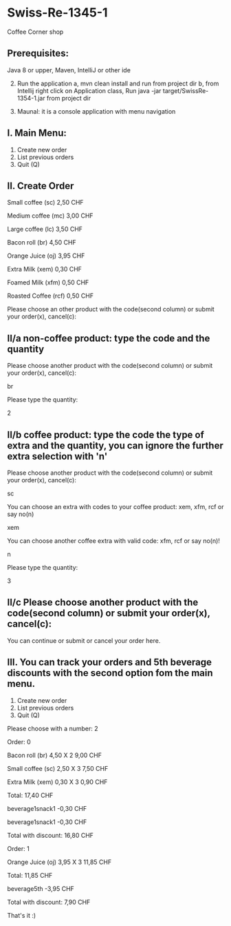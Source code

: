 # Swiss-Re-1345-1
Coffee Corner shop

## Prerequisites:
Java 8 or upper, Maven, IntelliJ or other ide

2. Run the application
a, mvn clean install and run from project dir
b, from Intellij right click on Application class, Run java -jar target/SwissRe-1354-1.jar from project dir

3. Maunal: it is a console application with menu navigation

## I. Main Menu:
1. Create new order
2. List previous orders
3. Quit (Q)

## II. Create Order
Small coffee    (sc)    2,50  CHF

Medium coffee   (mc)    3,00  CHF

Large coffee    (lc)    3,50  CHF

Bacon roll      (br)    4,50  CHF

Orange Juice    (oj)    3,95  CHF

Extra Milk      (xem)   0,30  CHF

Foamed Milk     (xfm)   0,50  CHF

Roasted Coffee  (rcf)   0,50  CHF


Please choose an other product with the code(second column) or submit your order(x), cancel(c): 

## II/a non-coffee product: type the code and the quantity
Please choose another product with the code(second column) or submit your order(x), cancel(c):

br

Please type the quantity:

2

## II/b coffee product: type the code the type of extra and the quantity, you can ignore the further extra selection with 'n' 

Please choose another product with the code(second column) or submit your order(x), cancel(c):

sc

You can choose an extra with codes to your coffee product: xem, xfm, rcf or say no(n)

xem

You can choose another coffee extra with valid code: xfm, rcf or say no(n)!

n

Please type the quantity: 

3

## II/c Please choose another product with the code(second column) or submit your order(x), cancel(c): 

You can continue or submit or cancel your order here.

## III. You can track your orders and 5th beverage discounts with the second option fom the main menu.

1. Create new order
2. List previous orders
3. Quit (Q)

Please choose with a number: 
2

Order: 0

Bacon roll      (br)    4,50 X 2  9,00 CHF

Small coffee    (sc)    2,50 X 3  7,50 CHF

Extra Milk      (xem)   0,30 X 3  0,90 CHF


Total:                           17,40 CHF 

beverage1snack1                  -0,30 CHF

beverage1snack1                  -0,30 CHF

Total with discount:             16,80 CHF 

Order: 1

Orange Juice    (oj)    3,95 X 3  11,85 CHF

Total:                            11,85 CHF 

beverage5th                       -3,95 CHF

Total with discount:               7,90 CHF 

That's it :)
